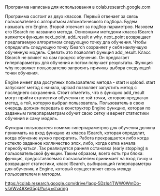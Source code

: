 Программа написана для использования в colab.research.google.com

Программа состоит из двух классов. Первый отвечает за связь пользователея с алгоритмом автоматического подбора. Будем называть его Engine. 
Второй отвечает за подбор параметров. Назовем его ISearch по названию метода. Основными методоми класса ISearch являются функции next_point, add_result и why. 
next_point возвращает предлагаемую алгоритмом следующую точку дла обучения. Чтобы определить следующую точку ISearch сохраняет у себя наилучшую обученную модель. 
Сделать это позволяет функция add_result. Класс ISearch не влияет на сам процесс обучения. Он предлагает гиперпараметры для обучения и потом получает результаты. 
Функция why позволяет пользователю запросить причины выбора следующей точки обучения. 

Engine имеет два доступных пользователю метода - start и upload. start запускает метод с начала, upload позволяет запустить метод с последнего сохранения.
Стоит отметить, что в функцию add_result могут прийти статистики обучения не той точки, которою предлагал метод, а той, которую выбрал пользователь. 
Пользователь в свою очередь должен передать в конструктор Engine функцию, которая по заданным гиперпараметрам обучит свою сетку и вернет статистики обучения и саму модель. 

Функция пользователя помимо гиперпараметров для обучения должна принимать на вход функцию из класса ISearch, которая определит, когда обучение нужно прекратить. Работа прекращается либо когда истекло заданное колличество эпох, либо, когда сетка начала переобучаться. Так реализуется ранняя остановка (early stopping) в пользовательской функции. Таким образом, всего есть три блока: функция, предоставляемая пользователем принимает на вход точку и возвращает статистики, класс ISearch, выбирающий гиперпараметры для обучения, и Engine, который осуществляет связь между пользователем и методом.


https://colab.research.google.com/drive/1aqx-5DzIs4TWW0WmDo-vsVWv49XeG5gU?usp=sharing
